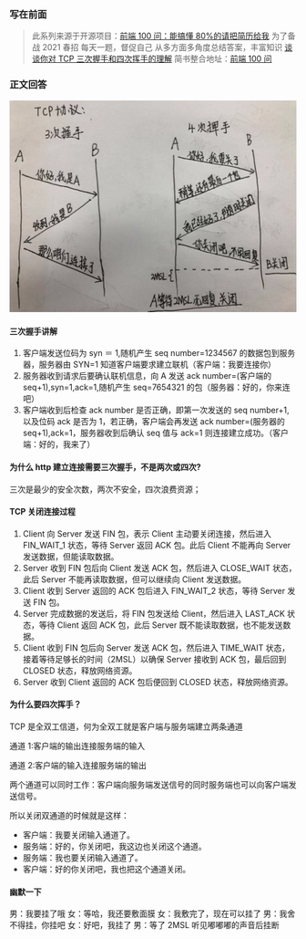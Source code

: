 ### 写在前面

> 此系列来源于开源项目：[前端 100 问：能搞懂 80%的请把简历给我](https://github.com/yygmind/blog/issues/43)
> 为了备战 2021 春招
> 每天一题，督促自己
> 从多方面多角度总结答案，丰富知识
> [谈谈你对 TCP 三次握手和四次挥手的理解](https://github.com/Advanced-Frontend/Daily-Interview-Question/issues/15)
> 简书整合地址：[前端 100 问](https://www.jianshu.com/c/70e2e00df1b0)

### 正文回答

![q16-1](../img/q16-1.png)

#### 三次握手讲解

1. 客户端发送位码为 syn ＝ 1,随机产生 seq number=1234567 的数据包到服务器，服务器由 SYN=1 知道客户端要求建立联机（客户端：我要连接你）
2. 服务器收到请求后要确认联机信息，向 A 发送 ack number=(客户端的 seq+1),syn=1,ack=1,随机产生 seq=7654321 的包（服务器：好的，你来连吧）
3. 客户端收到后检查 ack number 是否正确，即第一次发送的 seq number+1,以及位码 ack 是否为 1，若正确，客户端会再发送 ack number=(服务器的 seq+1),ack=1，服务器收到后确认 seq 值与 ack=1 则连接建立成功。（客户端：好的，我来了）

#### 为什么 http 建立连接需要三次握手，不是两次或四次?

三次是最少的安全次数，两次不安全，四次浪费资源；

#### TCP 关闭连接过程

1. Client 向 Server 发送 FIN 包，表示 Client 主动要关闭连接，然后进入 FIN_WAIT_1 状态，等待 Server 返回 ACK 包。此后 Client 不能再向 Server 发送数据，但能读取数据。
2. Server 收到 FIN 包后向 Client 发送 ACK 包，然后进入 CLOSE_WAIT 状态，此后 Server 不能再读取数据，但可以继续向 Client 发送数据。
3. Client 收到 Server 返回的 ACK 包后进入 FIN_WAIT_2 状态，等待 Server 发送 FIN 包。
4. Server 完成数据的发送后，将 FIN 包发送给 Client，然后进入 LAST_ACK 状态，等待 Client 返回 ACK 包，此后 Server 既不能读取数据，也不能发送数据。
5. Client 收到 FIN 包后向 Server 发送 ACK 包，然后进入 TIME_WAIT 状态，接着等待足够长的时间（2MSL）以确保 Server 接收到 ACK 包，最后回到 CLOSED 状态，释放网络资源。
6. Server 收到 Client 返回的 ACK 包后便回到 CLOSED 状态，释放网络资源。

#### 为什么要四次挥手？

TCP 是全双工信道，何为全双工就是客户端与服务端建立两条通道

通道 1:客户端的输出连接服务端的输入

通道 2:客户端的输入连接服务端的输出

两个通道可以同时工作：客户端向服务端发送信号的同时服务端也可以向客户端发送信号。

所以关闭双通道的时候就是这样：

- 客户端：我要关闭输入通道了。
- 服务端：好的，你关闭吧，我这边也关闭这个通道。
- 服务端：我也要关闭输入通道了。
- 客户端：好的你关闭吧，我也把这个通道关闭。

#### 幽默一下

男：我要挂了哦
女：等哈，我还要敷面膜
女：我敷完了，现在可以挂了
男：我舍不得挂，你挂吧
女：好吧，我挂了
男：等了 2MSL 听见嘟嘟嘟的声音后挂断
